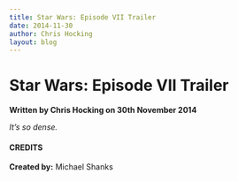 ```yaml
---
title: Star Wars: Episode VII Trailer
date: 2014-11-30
author: Chris Hocking
layout: blog
---
```

# Star Wars: Episode VII Trailer

**Written by Chris Hocking on 30th November 2014**

*It’s so dense.*

#### CREDITS

**Created by:** Michael Shanks